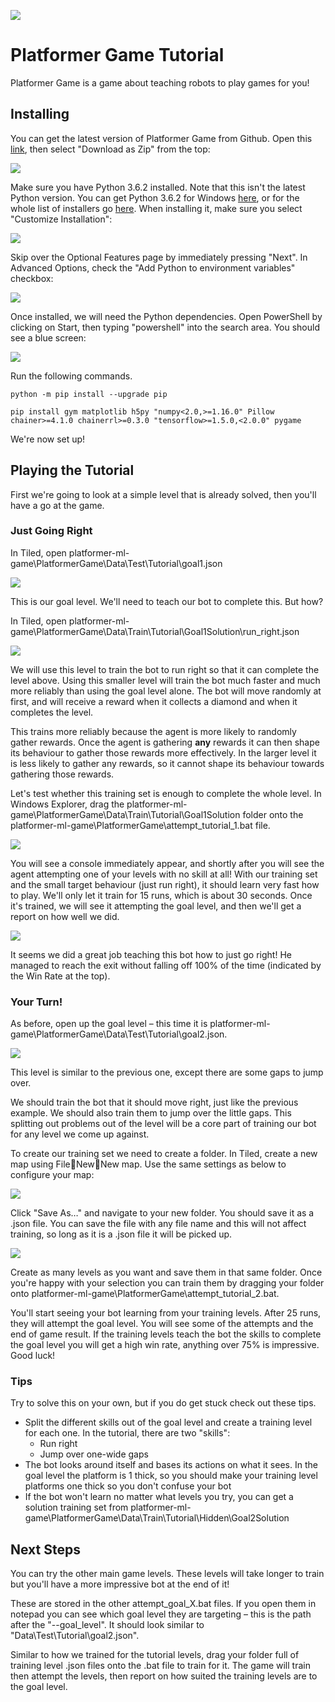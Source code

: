 ![](./Documentation/titleBot.png)
 
# Platformer Game Tutorial

Platformer Game is a game about teaching robots to play games for you!

## Installing

You can get the latest version of Platformer Game from Github. Open this [link](https://github.com/microsoft/platformer-ml-game), then select &quot;Download as Zip&quot; from the top:

 ![](./Documentation/download.png)

Make sure you have Python 3.6.2 installed. Note that this isn&#39;t the latest Python version. You can get Python 3.6.2 for Windows [here](https://www.python.org/ftp/python/3.6.2/python-3.6.2-amd64.exe), or for the whole list of installers go [here](https://www.python.org/downloads/release/python-362/). When installing it, make sure you select &quot;Customize Installation&quot;:

 ![](./Documentation/installPythonCustomise.png)

Skip over the Optional Features page by immediately pressing &quot;Next&quot;. In Advanced Options, check the &quot;Add Python to environment variables&quot; checkbox:

 ![](./Documentation/installPythonEnvironment.png)

Once installed, we will need the Python dependencies. Open PowerShell by clicking on Start, then typing &quot;powershell&quot; into the search area. You should see a blue screen:

 ![](./Documentation/powershell.png)

Run the following commands.

    python -m pip install --upgrade pip

    pip install gym matplotlib h5py "numpy<2.0,>=1.16.0" Pillow chainer>=4.1.0 chainerrl>=0.3.0 "tensorflow>=1.5.0,<2.0.0" pygame

We&#39;re now set up!

## Playing the Tutorial

First we&#39;re going to look at a simple level that is already solved, then you&#39;ll have a go at the game.

### Just Going Right

In Tiled, open platformer-ml-game\PlatformerGame\Data\Test\Tutorial\goal1.json

 ![](./Documentation/tutorialGoalLevel.png)

This is our goal level. We&#39;ll need to teach our bot to complete this. But how?

In Tiled, open platformer-ml-game\PlatformerGame\Data\Train\Tutorial\Goal1Solution\run\_right.json

 ![](./Documentation/tutorialTrainLevel.png)

We will use this level to train the bot to run right so that it can complete the level above. Using this smaller level will train the bot much faster and much more reliably than using the goal level alone. The bot will move randomly at first, and will receive a reward when it collects a diamond and when it completes the level.

This trains more reliably because the agent is more likely to randomly gather rewards. Once the agent is gathering **any** rewards it can then shape its behaviour to gather those rewards more effectively. In the larger level it is less likely to gather any rewards, so it cannot shape its behaviour towards gathering those rewards.

Let&#39;s test whether this training set is enough to complete the whole level. In Windows Explorer, drag the platformer-ml-game\PlatformerGame\Data\Train\Tutorial\Goal1Solution folder onto the platformer-ml-game\PlatformerGame\attempt\_tutorial\_1.bat file.

 ![](./Documentation/dragToStartGame.png)

You will see a console immediately appear, and shortly after you will see the agent attempting one of your levels with no skill at all! With our training set and the small target behaviour (just run right), it should learn very fast how to play. We&#39;ll only let it train for 15 runs, which is about 30 seconds. Once it&#39;s trained, we will see it attempting the goal level, and then we&#39;ll get a report on how well we did.

 ![](./Documentation/endOfGameSummary.png)

It seems we did a great job teaching this bot how to just go right! He managed to reach the exit without falling off 100% of the time (indicated by the Win Rate at the top).

### Your Turn!

As before, open up the goal level – this time it is platformer-ml-game\PlatformerGame\Data\Test\Tutorial\goal2.json.

 ![](./Documentation/yourTurnGoal.png)

This level is similar to the previous one, except there are some gaps to jump over.

We should train the bot that it should move right, just like the previous example. We should also train them to jump over the little gaps. This splitting out problems out of the level will be a core part of training our bot for any level we come up against.

To create our training set we need to create a folder. In Tiled, create a new map using FileNewNew map. Use the same settings as below to configure your map:

 ![](./Documentation/tiledNewMapSetup.png)

Click &quot;Save As…&quot; and navigate to your new folder. You should save it as a .json file. You can save the file with any file name and this will not affect training, so long as it is a .json file it will be picked up.

 ![](./Documentation/saveAsJson.png)

Create as many levels as you want and save them in that same folder. Once you&#39;re happy with your selection you can train them by dragging your folder onto platformer-ml-game\PlatformerGame\attempt_tutorial_2.bat.

You&#39;ll start seeing your bot learning from your training levels. After 25 runs, they will attempt the goal level. You will see some of the attempts and the end of game result. If the training levels teach the bot the skills to complete the goal level you will get a high win rate, anything over 75% is impressive. Good luck!

### Tips

Try to solve this on your own, but if you do get stuck check out these tips.

- Split the different skills out of the goal level and create a training level for each one. In the tutorial, there are two &quot;skills&quot;:
  - Run right
  - Jump over one-wide gaps
- The bot looks around itself and bases its actions on what it sees. In the goal level the platform is 1 thick, so you should make your training level platforms one thick so you don&#39;t confuse your bot
- If the bot won&#39;t learn no matter what levels you try, you can get a solution training set from platformer-ml-game\PlatformerGame\Data\Train\Tutorial\Hidden\Goal2Solution

## Next Steps

You can try the other main game levels. These levels will take longer to train but you&#39;ll have a more impressive bot at the end of it!

These are stored in the other attempt\_goal\_X.bat files. If you open them in notepad you can see which goal level they are targeting – this is the path after the &quot;--goal\_level&quot;. It should look similar to &quot;Data\Test\Tutorial\goal2.json&quot;.

Similar to how we trained for the tutorial levels, drag your folder full of training level .json files onto the .bat file to train for it. The game will train then attempt the levels, then report on how suited the training levels are to the goal level.
